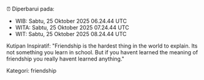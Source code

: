 ⏰ Diperbarui pada:
- WIB: Sabtu, 25 Oktober 2025 06.24.44 UTC
- WITA: Sabtu, 25 Oktober 2025 07.24.44 UTC
- WIT: Sabtu, 25 Oktober 2025 08.24.44 UTC

Kutipan Inspiratif:
"Friendship is the hardest thing in the world to explain. Its not something you learn in school. But if you havent learned the meaning of friendship you really havent learned anything."


Kategori: friendship

